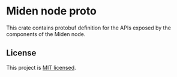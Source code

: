 # Miden node proto

This crate contains protobuf definition for the APIs exposed by the components of the Miden node.

## License
This project is [MIT licensed](../../LICENSE).

